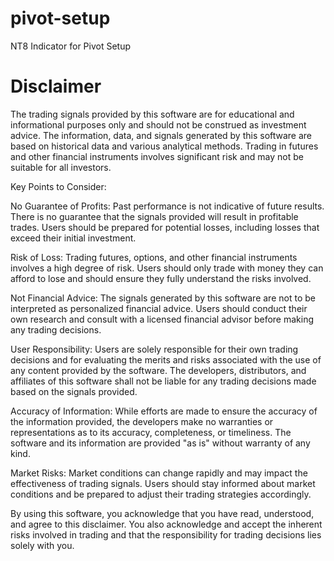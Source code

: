 # pivot-setup
NT8 Indicator for Pivot Setup



# Disclaimer

The trading signals provided by this software are for educational and informational purposes only and should not be construed as investment advice. The information, data, and signals generated by this software are based on historical data and various analytical methods. Trading in futures and other financial instruments involves significant risk and may not be suitable for all investors.

Key Points to Consider:

No Guarantee of Profits: Past performance is not indicative of future results. There is no guarantee that the signals provided will result in profitable trades. Users should be prepared for potential losses, including losses that exceed their initial investment.

Risk of Loss: Trading futures, options, and other financial instruments involves a high degree of risk. Users should only trade with money they can afford to lose and should ensure they fully understand the risks involved.

Not Financial Advice: The signals generated by this software are not to be interpreted as personalized financial advice. Users should conduct their own research and consult with a licensed financial advisor before making any trading decisions.

User Responsibility: Users are solely responsible for their own trading decisions and for evaluating the merits and risks associated with the use of any content provided by the software. The developers, distributors, and affiliates of this software shall not be liable for any trading decisions made based on the signals provided.

Accuracy of Information: While efforts are made to ensure the accuracy of the information provided, the developers make no warranties or representations as to its accuracy, completeness, or timeliness. The software and its information are provided "as is" without warranty of any kind.

Market Risks: Market conditions can change rapidly and may impact the effectiveness of trading signals. Users should stay informed about market conditions and be prepared to adjust their trading strategies accordingly.

By using this software, you acknowledge that you have read, understood, and agree to this disclaimer. You also acknowledge and accept the inherent risks involved in trading and that the responsibility for trading decisions lies solely with you.

